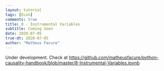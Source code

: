 ```yaml
---
layout: tutorial
tags: [Econ]
comments: true
title: 8 - Instrumental Variables
subtitle: Coming Soon
date: 2020-07-05
true-dt: 2020-07-05
author: "Matheus Facure"
---
```


Under development. Check at https://github.com/matheusfacure/python-causality-handbook/blob/master/8-Instrumental-Variables.ipynb
